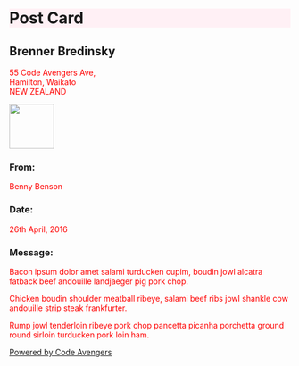 <!doctype html>
<html>
<title>Postcard</title>

<link rel="stylesheet" href="https://www.codeavengers.com/css/postcard.css">
<head>
<style>
p {
  color: red;
}
h1{
  background-color: lavenderBlush;
  
}
</style>
</head>
<body>
<h1>Post Card</h1>

<section>
<h2>Brenner Bredinsky</h2>
<p>55 Code Avengers Ave,
<br>Hamilton, Waikato
<br>NEW ZEALAND
</section>

<section>
<img width="80px" src="https://www.codeavengers.com/images/postcard/stamp6.png">
<h3>From:</h3>
<p>Benny Benson
<h3>Date:</h3>
<p>26th April, 2016
<h3>Message:</h3>
<p>Bacon ipsum dolor amet salami turducken cupim, boudin jowl alcatra fatback beef andouille landjaeger pig pork chop.
<p>Chicken boudin shoulder meatball ribeye, salami beef ribs jowl shankle cow andouille strip steak frankfurter.
<p>Rump jowl tenderloin ribeye pork chop pancetta picanha porchetta ground round sirloin turducken pork loin ham.
</section>

<a href="/">Powered by Code Avengers</a>
</body>
</html>

